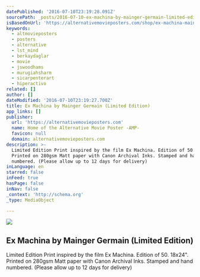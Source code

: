 ```yaml
---
datePublished: '2016-07-10T23:19:28.091Z'
sourcePath: _posts/2016-07-10-ex-machina-by-mainger-germain-limited-edition.md
isBasedOnUrl: 'https://alternativemovieposters.com/shop/ex-machina-mainger-germain/'
keywords:
  - altmovieposters
  - posters
  - alternative
  - lst_mind
  - berkaydaglar
  - movie
  - jswoodhams
  - murugiahsharm
  - sicarpenterart
  - hiperactivo
related: []
author: []
dateModified: '2016-07-10T23:19:27.700Z'
title: Ex Machina by Mainger Germain (Limited Edition)
app_links: []
publisher:
  url: 'https://alternativemovieposters.com'
  name: Home of the Alternative Movie Poster -AMP-
  favicon: null
  domain: alternativemovieposters.com
description: >-
  Limited Edition Print inspired by the film Ex Machina. Edition of 50. 18x24".
  Printed on 280gsm Matt paper with Canon Archival Inks. Stamped and hand
  numbered. (Please allow up to 12 days for delivery)
inLanguage: en
starred: false
inFeed: true
hasPage: false
inNav: false
_context: 'http://schema.org'
_type: MediaObject

---
```

<article style=""><img src="https://imgflo.herokuapp.com/graph/vahj1ThiexotieMo/e002c429a821d3a683430609a6001e45/noop.jpg?input=https%3A%2F%2Falternativemovieposters.com%2Fwp-content%2Fuploads%2F2015%2F02%2Fmainger_exmachina.jpg" /><h1>Ex Machina by Mainger Germain (Limited Edition)</h1><p>Limited Edition Print inspired by the film Ex Machina. Edition of 50. 18x24". Printed on 280gsm Matt paper with Canon Archival Inks. Stamped and hand numbered. (Please allow up to 12 days for delivery)</p></article>